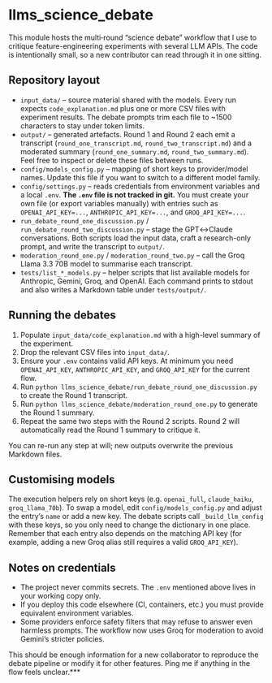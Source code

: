 # llms_science_debate

This module hosts the multi‑round “science debate” workflow that I use to critique feature-engineering experiments with several LLM APIs. The code is intentionally small, so a new contributor can read through it in one sitting.

## Repository layout

- `input_data/` – source material shared with the models. Every run expects `code_explanation.md` plus one or more CSV files with experiment results. The debate prompts trim each file to ~1500 characters to stay under token limits.
- `output/` – generated artefacts. Round 1 and Round 2 each emit a transcript (`round_one_transcript.md`, `round_two_transcript.md`) and a moderated summary (`round_one_summary.md`, `round_two_summary.md`). Feel free to inspect or delete these files between runs.
- `config/models_config.py` – mapping of short keys to provider/model names. Update this file if you want to switch to a different model family.
- `config/settings.py` – reads credentials from environment variables and a local `.env`. **The `.env` file is not tracked in git.** You must create your own file (or export variables manually) with entries such as `OPENAI_API_KEY=...`, `ANTHROPIC_API_KEY=...`, and `GROQ_API_KEY=...`.
- `run_debate_round_one_discussion.py` / `run_debate_round_two_discussion.py` – stage the GPT↔Claude conversations. Both scripts load the input data, craft a research-only prompt, and write the transcript to `output/`.
- `moderation_round_one.py` / `moderation_round_two.py` – call the Groq Llama 3.3 70B model to summarise each transcript.
- `tests/list_*_models.py` – helper scripts that list available models for Anthropic, Gemini, Groq, and OpenAI. Each command prints to stdout and also writes a Markdown table under `tests/output/`.

## Running the debates

1. Populate `input_data/code_explanation.md` with a high-level summary of the experiment.
2. Drop the relevant CSV files into `input_data/`.
3. Ensure your `.env` contains valid API keys. At minimum you need `OPENAI_API_KEY`, `ANTHROPIC_API_KEY`, and `GROQ_API_KEY` for the current flow.
4. Run `python llms_science_debate/run_debate_round_one_discussion.py` to create the Round 1 transcript.
5. Run `python llms_science_debate/moderation_round_one.py` to generate the Round 1 summary.
6. Repeat the same two steps with the Round 2 scripts. Round 2 will automatically read the Round 1 summary to critique it.

You can re-run any step at will; new outputs overwrite the previous Markdown files.

## Customising models

The execution helpers rely on short keys (e.g. `openai_full`, `claude_haiku`, `groq_llama_70b`). To swap a model, edit `config/models_config.py` and adjust the entry’s `name` or add a new key. The debate scripts call `_build_llm_config` with these keys, so you only need to change the dictionary in one place. Remember that each entry also depends on the matching API key (for example, adding a new Groq alias still requires a valid `GROQ_API_KEY`).

## Notes on credentials

- The project never commits secrets. The `.env` mentioned above lives in your working copy only.
- If you deploy this code elsewhere (CI, containers, etc.) you must provide equivalent environment variables.
- Some providers enforce safety filters that may refuse to answer even harmless prompts. The workflow now uses Groq for moderation to avoid Gemini’s stricter policies.

This should be enough information for a new collaborator to reproduce the debate pipeline or modify it for other features. Ping me if anything in the flow feels unclear.***
